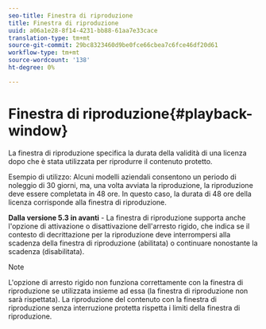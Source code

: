 ```yaml
---
seo-title: Finestra di riproduzione
title: Finestra di riproduzione
uuid: a06a1e28-8f14-4231-bb88-61aa7e33cace
translation-type: tm+mt
source-git-commit: 29bc8323460d9be0fce66cbea7c6fce46df20d61
workflow-type: tm+mt
source-wordcount: '138'
ht-degree: 0%

---
```



# Finestra di riproduzione{#playback-window}

La finestra di riproduzione specifica la durata della validità di una licenza dopo che è stata utilizzata per riprodurre il contenuto protetto.

Esempio di utilizzo: Alcuni modelli aziendali consentono un periodo di noleggio di 30 giorni, ma, una volta avviata la riproduzione, la riproduzione deve essere completata in 48 ore. In questo caso, la durata di 48 ore della licenza corrisponde alla finestra di riproduzione.

**Dalla versione 5.3 in avanti**  - La finestra di riproduzione supporta anche l&#39;opzione di attivazione o disattivazione dell&#39;arresto rigido, che indica se il contesto di decrittazione per la riproduzione deve interrompersi alla scadenza della finestra di riproduzione (abilitata) o continuare nonostante la scadenza (disabilitata).

>[!NOTE]
>
>L&#39;opzione di arresto rigido non funziona correttamente con la finestra di riproduzione se utilizzata insieme ad essa (la finestra di riproduzione non sarà rispettata). La riproduzione del contenuto con la finestra di riproduzione senza interruzione protetta rispetta i limiti della finestra di riproduzione.

